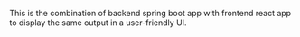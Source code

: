 This is the combination of backend spring boot app with frontend react app to display the same output in a user-friendly UI. 
